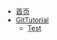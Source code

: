<!-- docs/_sidebar.md -->

* [首页](/)
* [GitTutorial](GitTutorial/Main.md)
  * [Test](GitTutorial/Test.md)